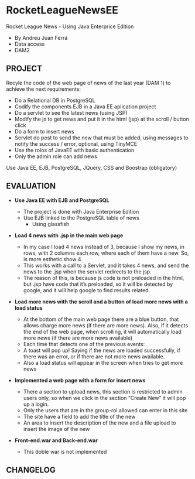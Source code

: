 # RocketLeagueNewsEE
Rocket League News - Using Java Enterprice Edition

* By Andreu Juan Ferrá
* Data access
* DAM2


PROJECT
--------------
Recyle the code of the web page of news of the last year (DAM 1) to achieve the next requirements:
* Do a Relational DB in PostgreSQL
* Codify the components EJB in a Java EE aplication project
* Do a servlet  to see the latest news (using JSP)
* Modify the js to get news and put it in the html (jsp) at the scroll / button click
* Do a form to insert news
* Servlet do post to send the new that must be added, using messages to notify the success / error, optional, using TinyMCE
* Use the rolos of JavaEE with basic authentication
* Only the admin role can add news

Use Java EE, EJB, PostgreSQL, JQuery, CSS and Boostrap (obligatory)


EVALUATION
-------------------------

* **Use Java EE with EJB and PostgreSQL**
  * The project is done with Java Enterprise Edition
  * Use EJB linked to the PostgreSQL table of news
    * Using glassfish

* **Load 4 news with .jsp in the main web page**
  * In my case I load 4 news instead of 3, because I show my news, in rows, with 2 columns each row, where each of them have a new. So, is more esthetic show 4
  * This works with a call to a Servlet, and it takes 4 news, and send the news to the .jsp when the servlet redirects to the jsp.
  * The reason of this, is because js code is not preloaded in the html, but .jsp have code that it’s preloaded, so it will be detected by google, and it will help google to find results related.

* **Load more news with the scroll and a button of load more news with a load status**
  * At the bottom of the main web page there are a blue button, that allows charge more news (if there are more news). Also, if it detects the end of the web page, when scrolling, it will automatically load more news (if there are more news available)
  * Each time that detects one of the previous events:
  * A toast will pop up! Saying if the news are loaded successfully, if there was an error, or if there are not more news available.
  * Also a load status will appear in the screen when tries to get more news
  
* **Implemented a web page with a form for insert news**
  * There a section to upload news, this section is restricted to admin users only, so when we click in the section “Create New” it will pop up a login.
  * Only the users that are in the group-rol allowed can enter in this site
  * The site have a field to add the title of the new
  * An area to insert the description of the new and a file upload to insert the image of the new
  
* **Front-end.war and Back-end.war**
  * This doble war is not implemented




CHANGELOG
---------
